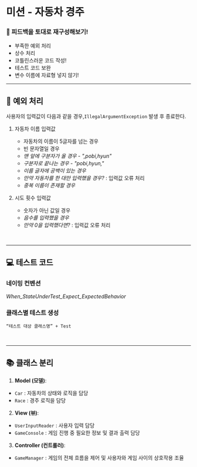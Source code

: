 # 미션 - 자동차 경주
### 🧐 피드백을 토대로 재구성해보기!
- 부족한 예외 처리
- 상수 처리
- 코틀린스러운 코드 작성!
- 테스트 코드 보완
- 변수 이름에 자료형 넣지 않기!

---

## 🚨 예외 처리 

사용자의 입력값이 다음과 같을 경우,`IllegalArgumentException` 발생 후 종료한다.

1. 자동차 이름 입력값
   - 자동차의 이름이 5글자를 넘는 경우
   - 빈 문자열일 경우
   - _맨 앞에 구분자가 올 경우 - ",pobi,hyun"_ 
   - _구분자로 끝나는 경우 - "pobi,hyun,"_
   - _이름 글자에 공백이 있는 경우_
   - _만약 자동차를 한 대만 입력했을 경우?_ : 입력값 오류 처리
   - _중복 이름이 존재할 경우_


2. 시도 횟수 입력값
   - 숫자가 아닌 값일 경우
   - _음수를 입력했을 경우_
   - _만약 0을 입력했다면?_ : 입력값 오류 처리


<br>

---

## 💻 테스트 코드

### 네이밍 컨벤션
*When_StateUnderTest_Expect_ExpectedBehavior*

### 클래스별 테스트 생성
`“테스트 대상 클래스명” + Test`

<br>

---

## 📚 클래스 분리


1. **Model (모델)**:
- `Car` : 자동차의 상태와 로직을 담당
- `Race` : 경주 로직을 담당


2. **View (뷰)**:
- `UserInputReader` : 사용자 입력 담당
- `GameConsole` : 게임 진행 중 필요한 정보 및 결과 출력 담당


3. **Controller (컨트롤러)**:
- `GameManager` : 게임의 전체 흐름을 제어 및 사용자와 게임 사이의 상호작용 조율


<br>